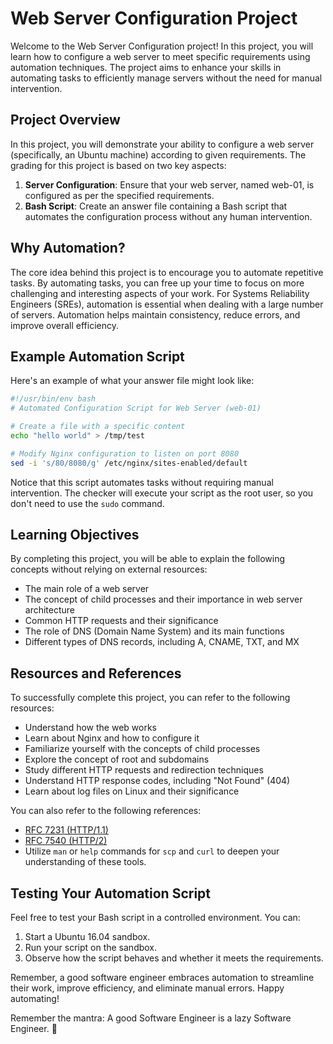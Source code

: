 # Web Server Configuration Project

Welcome to the Web Server Configuration project! In this project, you will learn how to configure a web server to meet specific requirements using automation techniques. The project aims to enhance your skills in automating tasks to efficiently manage servers without the need for manual intervention.

## Project Overview

In this project, you will demonstrate your ability to configure a web server (specifically, an Ubuntu machine) according to given requirements. The grading for this project is based on two key aspects:

1. **Server Configuration**: Ensure that your web server, named web-01, is configured as per the specified requirements.
2. **Bash Script**: Create an answer file containing a Bash script that automates the configuration process without any human intervention.

## Why Automation?

The core idea behind this project is to encourage you to automate repetitive tasks. By automating tasks, you can free up your time to focus on more challenging and interesting aspects of your work. For Systems Reliability Engineers (SREs), automation is essential when dealing with a large number of servers. Automation helps maintain consistency, reduce errors, and improve overall efficiency.

## Example Automation Script

Here's an example of what your answer file might look like:

```bash
#!/usr/bin/env bash
# Automated Configuration Script for Web Server (web-01)

# Create a file with a specific content
echo "hello world" > /tmp/test

# Modify Nginx configuration to listen on port 8080
sed -i 's/80/8080/g' /etc/nginx/sites-enabled/default
```

Notice that this script automates tasks without requiring manual intervention. The checker will execute your script as the root user, so you don't need to use the `sudo` command.

## Learning Objectives

By completing this project, you will be able to explain the following concepts without relying on external resources:

- The main role of a web server
- The concept of child processes and their importance in web server architecture
- Common HTTP requests and their significance
- The role of DNS (Domain Name System) and its main functions
- Different types of DNS records, including A, CNAME, TXT, and MX

## Resources and References

To successfully complete this project, you can refer to the following resources:

- Understand how the web works
- Learn about Nginx and how to configure it
- Familiarize yourself with the concepts of child processes
- Explore the concept of root and subdomains
- Study different HTTP requests and redirection techniques
- Understand HTTP response codes, including "Not Found" (404)
- Learn about log files on Linux and their significance

You can also refer to the following references:

- [RFC 7231 (HTTP/1.1)](https://tools.ietf.org/html/rfc7231)
- [RFC 7540 (HTTP/2)](https://tools.ietf.org/html/rfc7540)
- Utilize `man` or `help` commands for `scp` and `curl` to deepen your understanding of these tools.

## Testing Your Automation Script

Feel free to test your Bash script in a controlled environment. You can:

1. Start a Ubuntu 16.04 sandbox.
2. Run your script on the sandbox.
3. Observe how the script behaves and whether it meets the requirements.

Remember, a good software engineer embraces automation to streamline their work, improve efficiency, and eliminate manual errors. Happy automating!

Remember the mantra: A good Software Engineer is a lazy Software Engineer. 🚀
